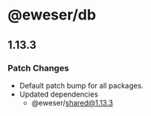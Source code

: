 # @eweser/db

## 1.13.3

### Patch Changes

- Default patch bump for all packages.
- Updated dependencies
  - @eweser/shared@1.13.3
